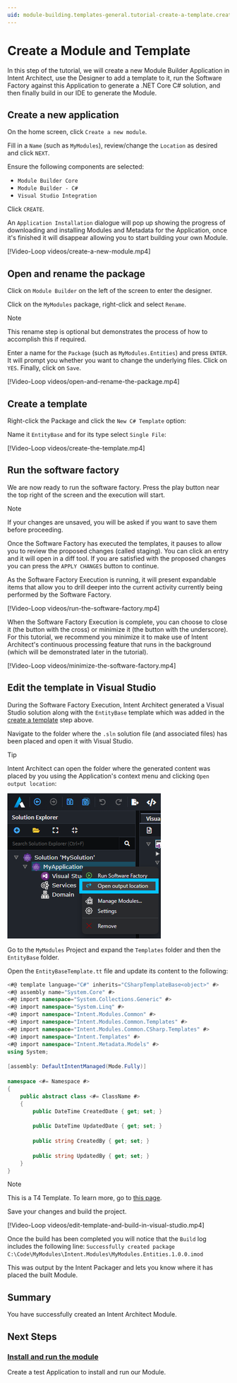 ```yaml
---
uid: module-building.templates-general.tutorial-create-a-template.create-the-module-and-a-template
---
```

# Create a Module and Template

In this step of the tutorial, we will create a new Module Builder Application in Intent Architect, use the Designer to add a template to it, run the Software Factory against this Application to generate a .NET Core C# solution, and then finally build in our IDE to generate the Module.

## Create a new application

On the home screen, click `Create a new module`.

Fill in a `Name` (such as `MyModules`), review/change the `Location` as desired and click `NEXT`.

Ensure the following components are selected:

- `Module Builder Core`
- `Module Builder - C#`
- `Visual Studio Integration`

Click `CREATE`.

An `Application Installation` dialogue will pop up showing the progress of downloading and installing Modules and Metadata for the Application, once it's finished it will disappear allowing you to start building your own Module.

[!Video-Loop videos/create-a-new-module.mp4]

## Open and rename the package

Click on `Module Builder` on the left of the screen to enter the designer.

Click on the `MyModules` package, right-click and select `Rename`.

> [!NOTE]
> This rename step is optional but demonstrates the process of how to accomplish this if required.

Enter a name for the `Package` (such as `MyModules.Entities`) and press `ENTER`. It will prompt you whether you want to change the underlying files. Click on `YES`. Finally, click on `Save`.

[!Video-Loop videos/open-and-rename-the-package.mp4]

## Create a template

Right-click the Package and click the `New C# Template` option:

Name it `EntityBase` and for its type select `Single File`:

[!Video-Loop videos/create-the-template.mp4]

## Run the software factory

We are now ready to run the software factory. Press the play button near the top right of the screen and the execution will start.

> [!NOTE]
> If your changes are unsaved, you will be asked if you want to save them before proceeding.

Once the Software Factory has executed the templates, it pauses to allow you to review the proposed changes (called staging). You can click an entry and it will open in a diff tool. If you are satisfied with the proposed changes you can press the `APPLY CHANGES` button to continue.

As the Software Factory Execution is running, it will present expandable items that allow you to drill deeper into the current activity currently being performed by the Software Factory.

[!Video-Loop videos/run-the-software-factory.mp4]

When the Software Factory Execution is complete, you can choose to close it (the button with the cross) or minimize it (the button with the underscore). For this tutorial, we recommend you minimize it to make use of Intent Architect's continuous processing feature that runs in the background (which will be demonstrated later in the tutorial).

[!Video-Loop videos/minimize-the-software-factory.mp4]

## Edit the template in Visual Studio

During the Software Factory Execution, Intent Architect generated a Visual Studio solution along with the `EntityBase` template which was added in the [create a template](#create-a-template) step above.

Navigate to the folder where the `.sln` solution file (and associated files) has been placed and open it with Visual Studio.

> [!TIP]
> Intent Architect can open the folder where the generated content was placed by you using the Application's context menu and clicking `Open output location`:
>
> ![Open the output path folder](images/output-location-application.png)

Go to the `MyModules` Project and expand the `Templates` folder and then the `EntityBase` folder.

Open the `EntityBaseTemplate.tt` file and update its content to the following:

```csharp
<#@ template language="C#" inherits="CSharpTemplateBase<object>" #>
<#@ assembly name="System.Core" #>
<#@ import namespace="System.Collections.Generic" #>
<#@ import namespace="System.Linq" #>
<#@ import namespace="Intent.Modules.Common" #>
<#@ import namespace="Intent.Modules.Common.Templates" #>
<#@ import namespace="Intent.Modules.Common.CSharp.Templates" #>
<#@ import namespace="Intent.Templates" #>
<#@ import namespace="Intent.Metadata.Models" #>
using System;

[assembly: DefaultIntentManaged(Mode.Fully)]

namespace <#= Namespace #>
{
    public abstract class <#= ClassName #>
    {
        public DateTime CreatedDate { get; set; }

        public DateTime UpdatedDate { get; set; }

        public string CreatedBy { get; set; }

        public string UpdatedBy { get; set; }
    }
}
```

> [!NOTE]
> This is a T4 Template. To learn more, go to [this page](xref:module-building.templates-general.about-t4-templates).

Save your changes and build the project.

[!Video-Loop videos/edit-template-and-build-in-visual-studio.mp4]

Once the build has been completed you will notice that the `Build` log includes the following line:
`Successfully created package C:\Code\MyModules\Intent.Modules\MyModules.Entities.1.0.0.imod`

This was output by the Intent Packager and lets you know where it has placed the built Module.

## Summary

You have successfully created an Intent Architect Module.

## Next Steps

### [Install and run the module](xref:module-building.templates-general.tutorial-create-a-template.install-and-run-the-module)

Create a test Application to install and run our Module.
